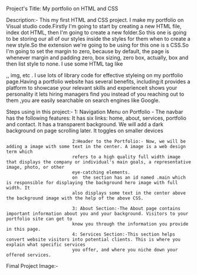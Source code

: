 Project's Title: My portfolio on HTML and CSS
 
 
 Description:- This my first HTML and CSS project. I make my portfolio on Visual studio code.Firstly I'm going to start by creating a new HTML file, index dot HTML,
 then I'm going to create a new folder.So this one is going to be storing our all of our styles inside the styles for them when to create a new style.So the extension 
 we're going to be using for this one is s CSS.So I'm going to set the margin to zero, because by default, the page is whenever margin and padding zero, box sizing,
 zero box, actually, box and then list style to none. I use some HTML tag like <div>,<a>, img, etc . I use lots of library code for effective styleing on my portfolio
 page.Having a portfolio website has several benefits, including:it provides a platform to showcase your relevant skills and experienceit shows your personality
 it lets hiring managers find you instead of you reaching out to them ,you are easily searchable on search engines like Google.
 
 
 Steps using in this project:- 
                             1: Navigation Menu on Portfolio - The navbar has the following features:
                                                                 It has six links: home, about, services, portfolio and contact.
                                                                 It has a transparent background. We will add a dark background on page scrolling later.
                                                                 It toggles on smaller devices
                            
                             2:Header to the Portfolio:- Now, we will be adding a image with some text in the center. A image is a web design term which 
                             refers to a high quality full width image that displays the company or individual's main goals, a representative image, photo, or other
                             eye-catching elements.
                             on  the section has an id named .main which is responsible for displaying the background hero image with full width. It 
                             also displays some text in the center above the background image with the help of the above CSS.
                             
                             3: About Section:-The About page contains important information about you and your background. Visitors to your portfolio site can get to
                             know you through the information you provide in this page.
                             4: Services Section:-This section helps convert website visitors into potential clients. This is where you explain what specific services
                             you offer, and where you niche down your offered services.

Fimal Project Image:- 
